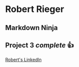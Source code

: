 Robert Rieger 
===

## Markdown Ninja

## Project 3 *complete* :+1:

[Robert's LinkedIn](www.linkedin.com/in/robertrrieger)
